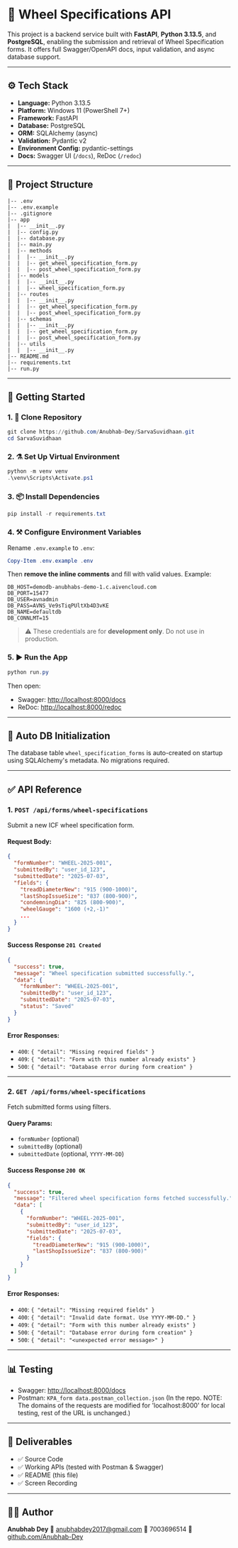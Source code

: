 # 🚆 Wheel Specifications API

This project is a backend service built with **FastAPI**, **Python 3.13.5**, and **PostgreSQL**, enabling the submission and retrieval of Wheel Specification forms. It offers full Swagger/OpenAPI docs, input validation, and async database support.

---

## ⚙️ Tech Stack

* **Language:** Python 3.13.5
* **Platform:** Windows 11 (PowerShell 7+)
* **Framework:** FastAPI
* **Database:** PostgreSQL
* **ORM:** SQLAlchemy (async)
* **Validation:** Pydantic v2
* **Environment Config:** pydantic-settings
* **Docs:** Swagger UI (`/docs`), ReDoc (`/redoc`)

---

## 📁 Project Structure

```
|-- .env
|-- .env.example
|-- .gitignore
|-- app
|  |-- __init__.py
|  |-- config.py
|  |-- database.py
|  |-- main.py
|  |-- methods
|  |  |-- __init__.py
|  |  |-- get_wheel_specification_form.py
|  |  |-- post_wheel_specification_form.py
|  |-- models
|  |  |-- __init__.py
|  |  |-- wheel_specification_form.py
|  |-- routes
|  |  |-- __init__.py
|  |  |-- get_wheel_specification_form.py
|  |  |-- post_wheel_specification_form.py
|  |-- schemas
|  |  |-- __init__.py
|  |  |-- get_wheel_specification_form.py
|  |  |-- post_wheel_specification_form.py
|  |-- utils
|  |  |-- __init__.py
|-- README.md
|-- requirements.txt
|-- run.py
```

---

## 🚀 Getting Started

### 1. 🔽 Clone Repository

```powershell
git clone https://github.com/Anubhab-Dey/SarvaSuvidhaan.git
cd SarvaSuvidhaan
```

### 2. ⚗️ Set Up Virtual Environment

```powershell
python -m venv venv
.\venv\Scripts\Activate.ps1
```

### 3. 📦 Install Dependencies

```powershell
pip install -r requirements.txt
```

### 4. ⚒️ Configure Environment Variables

Rename `.env.example` to `.env`:

```powershell
Copy-Item .env.example .env
```

Then **remove the inline comments** and fill with valid values. Example:

```env
DB_HOST=demodb-anubhabs-demo-1.c.aivencloud.com
DB_PORT=15477
DB_USER=avnadmin
DB_PASS=AVNS_Ve9sTiqPUltXb4D3vKE
DB_NAME=defaultdb
DB_CONNLMT=15
```

> ⚠️ These credentials are for **development only**. Do not use in production.

### 5. ▶️ Run the App

```powershell
python run.py
```

Then open:

* Swagger: [http://localhost:8000/docs](http://localhost:8000/docs)
* ReDoc: [http://localhost:8000/redoc](http://localhost:8000/redoc)

---

## 🧬 Auto DB Initialization

The database table `wheel_specification_forms` is auto-created on startup using SQLAlchemy's metadata. No migrations required.

---

## ✅ API Reference

### 1. `POST /api/forms/wheel-specifications`

Submit a new ICF wheel specification form.

#### Request Body:

```json
{
  "formNumber": "WHEEL-2025-001",
  "submittedBy": "user_id_123",
  "submittedDate": "2025-07-03",
  "fields": {
    "treadDiameterNew": "915 (900-1000)",
    "lastShopIssueSize": "837 (800-900)",
    "condemningDia": "825 (800-900)",
    "wheelGauge": "1600 (+2,-1)"
	...
  }
}
```

#### Success Response `201 Created`

```json
{
  "success": true,
  "message": "Wheel specification submitted successfully.",
  "data": {
    "formNumber": "WHEEL-2025-001",
    "submittedBy": "user_id_123",
    "submittedDate": "2025-07-03",
    "status": "Saved"
  }
}
```

#### Error Responses:

* `400`: `{ "detail": "Missing required fields" }`
* `409`: `{ "detail": "Form with this number already exists" }`
* `500`: `{ "detail": "Database error during form creation" }`

---

### 2. `GET /api/forms/wheel-specifications`

Fetch submitted forms using filters.

#### Query Params:

* `formNumber` (optional)
* `submittedBy` (optional)
* `submittedDate` (optional, `YYYY-MM-DD`)

#### Success Response `200 OK`

```json
{
  "success": true,
  "message": "Filtered wheel specification forms fetched successfully.",
  "data": [
    {
      "formNumber": "WHEEL-2025-001",
      "submittedBy": "user_id_123",
      "submittedDate": "2025-07-03",
      "fields": {
        "treadDiameterNew": "915 (900-1000)",
        "lastShopIssueSize": "837 (800-900)"
      }
    }
  ]
}
```

#### Error Responses:
- `400`: `{ "detail": "Missing required fields" }`
- `400`: `{ "detail": "Invalid date format. Use YYYY-MM-DD." }`
- `409`: `{ "detail": "Form with this number already exists" }`
- `500`: `{ "detail": "Database error during form creation" }`
- `500`: `{ "detail": "<unexpected error message>" }`

---

## 📊 Testing

* Swagger: [http://localhost:8000/docs](http://localhost:8000/docs)
* Postman: `KPA_form data.postman_collection.json` (In the repo.  NOTE: The domains of the requests are modified for 'localhost:8000' for local testing, rest of the URL is unchanged.)

---

## 📅 Deliverables

* ✅ Source Code
* ✅ Working APIs (tested with Postman & Swagger)
* ✅ README (this file)
* ✅ Screen Recording

---

## 👨‍💼 Author

**Anubhab Dey**
📧 [anubhabdey2017@gmail.com](mailto:anubhabdey2017@gmail.com)
📱 7003696514
🔗 [github.com/Anubhab-Dey](https://github.com/Anubhab-Dey)
